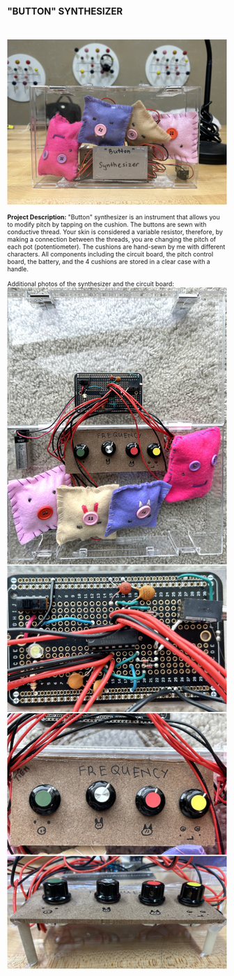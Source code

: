 ## "BUTTON" SYNTHESIZER
<br><br>
<img src="images/buttonsynth_front.png"/>
<br><br>
**Project Description:** "Button" synthesizer is an instrument that allows you to modify pitch by tapping on the cushion. The buttons are sewn with conductive thread.
Your skin is considered a variable resistor, therefore, by making a connection between the threads, you are changing the pitch of each pot (potentiometer).
The cushions are hand-sewn by me with different characters. All components including the circuit board, the pitch control board, the battery, and the 4 cushions are stored in a clear case with a handle.
<br><br>
Additional photos of the synthesizer and the circuit board:
<img src="images/buttonsynth_inside.png"/>
<img src="images/buttonsynth_circb.png"/>
<img src="images/buttonsynth_ctrb1.png"/> <img src="images/buttonsynth_ctrlb2.png"/>
